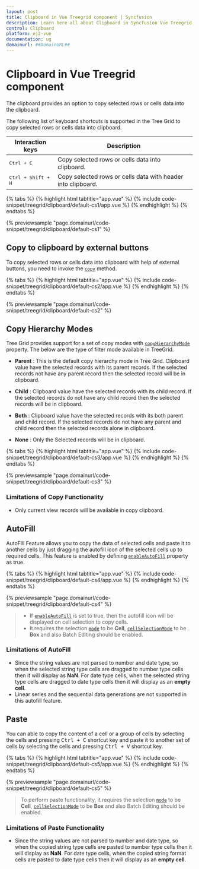 ```yaml
---
layout: post
title: Clipboard in Vue Treegrid component | Syncfusion
description: Learn here all about Clipboard in Syncfusion Vue Treegrid component of Syncfusion Essential JS 2 and more.
control: Clipboard 
platform: ej2-vue
documentation: ug
domainurl: ##DomainURL##
---
```


# Clipboard in Vue Treegrid component

The clipboard provides an option to copy selected rows or cells data into the clipboard.

The following list of keyboard shortcuts is supported in the Tree Grid to copy selected rows or cells data into clipboard.

Interaction keys |Description
-----|-----
<kbd>Ctrl + C</kbd> |Copy selected rows or cells data into clipboard.
<kbd>Ctrl + Shift + H</kbd> |Copy selected rows or cells data with header into clipboard.

{% tabs %}
{% highlight html tabtitle="app.vue" %}
{% include code-snippet/treegrid/clipboard/default-cs1/app.vue %}
{% endhighlight %}
{% endtabs %}
        
{% previewsample "page.domainurl/code-snippet/treegrid/clipboard/default-cs1" %}

## Copy to clipboard by external buttons

To copy selected rows or cells data into clipboard with help of external buttons, you need to invoke the [`copy`](https://ej2.syncfusion.com/vue/documentation/api/treegrid/#copy) method.

{% tabs %}
{% highlight html tabtitle="app.vue" %}
{% include code-snippet/treegrid/clipboard/default-cs2/app.vue %}
{% endhighlight %}
{% endtabs %}
        
{% previewsample "page.domainurl/code-snippet/treegrid/clipboard/default-cs2" %}

## Copy Hierarchy Modes

Tree Grid provides support for a set of copy modes with [`copyHierarchyMode`](https://ej2.syncfusion.com/vue/documentation/api/treegrid/#copyhierarchymode) property. The below are the type of filter mode available in TreeGrid.

* **Parent** : This is the default copy hierarchy mode in Tree Grid. Clipboard value have the selected records with its parent records. If the selected records not have any parent record then the selected record will be in clipboard.

* **Child** : Clipboard value have the selected records with its child record. If the selected records do not have any child record then the selected records will be in clipboard.

* **Both** : Clipboard value have the selected records with its both parent and child record. If the selected records do not have any parent and child record then the selected records alone in clipboard.

* **None** : Only the Selected records will be in clipboard.

{% tabs %}
{% highlight html tabtitle="app.vue" %}
{% include code-snippet/treegrid/clipboard/default-cs3/app.vue %}
{% endhighlight %}
{% endtabs %}
        
{% previewsample "page.domainurl/code-snippet/treegrid/clipboard/default-cs3" %}

### Limitations of Copy Functionality

* Only current view records will be available in copy clipboard.

## AutoFill

AutoFill Feature allows you to copy the data of selected cells and paste it to another cells by just dragging the autofill icon of the selected cells up to required cells. This feature is enabled by defining [`enableAutoFill`](https://ej2.syncfusion.com/vue/documentation/api/treegrid/#enableautofill) property as true.

{% tabs %}
{% highlight html tabtitle="app.vue" %}
{% include code-snippet/treegrid/clipboard/default-cs4/app.vue %}
{% endhighlight %}
{% endtabs %}
        
{% previewsample "page.domainurl/code-snippet/treegrid/clipboard/default-cs4" %}

> * If [`enableAutoFill`](https://ej2.syncfusion.com/vue/documentation/api/treegrid/#enableautofill) is set to true, then the autofill icon will be displayed on cell selection to copy cells.
> * It requires the selection [`mode`](https://ej2.syncfusion.com/vue/documentation/api/treegrid/selectionSettings/#mode) to be **Cell**,  [`cellSelectionMode`](https://ej2.syncfusion.com/vue/documentation/api/treegrid/selectionSettings/#cellselectionmode) to be **Box** and also Batch Editing should be enabled.

### Limitations of AutoFill

* Since the string values are not parsed to number and date type, so when the selected string type cells are dragged to number type cells then it will display as **NaN**. For date type cells, when the selected string type cells are dragged to date type cells then it will display as an **empty cell**.
* Linear series and the sequential data generations are not supported in this autofill feature.

## Paste

You can able to copy the content of a cell or a group of cells by selecting the cells and pressing <kbd>Ctrl + C</kbd> shortcut key and paste it to another set of cells by selecting the cells and pressing <kbd>Ctrl + V</kbd> shortcut key.

{% tabs %}
{% highlight html tabtitle="app.vue" %}
{% include code-snippet/treegrid/clipboard/default-cs5/app.vue %}
{% endhighlight %}
{% endtabs %}
        
{% previewsample "page.domainurl/code-snippet/treegrid/clipboard/default-cs5" %}

> To perform paste functionality, it requires the selection [`mode`](https://ej2.syncfusion.com/vue/documentation/api/treegrid/selectionMode/) to be **Cell**,  [`cellSelectionMode`](https://ej2.syncfusion.com/vue/documentation/api/treegrid/cellSelectionMode/) to be **Box** and also Batch Editing should be enabled.

### Limitations of Paste Functionality

* Since the string values are not parsed to number and date type, so when the copied string type cells are pasted to number type cells then it will display as **NaN**. For date type cells, when the copied string format cells are pasted to date type cells then it will display as an **empty cell**.